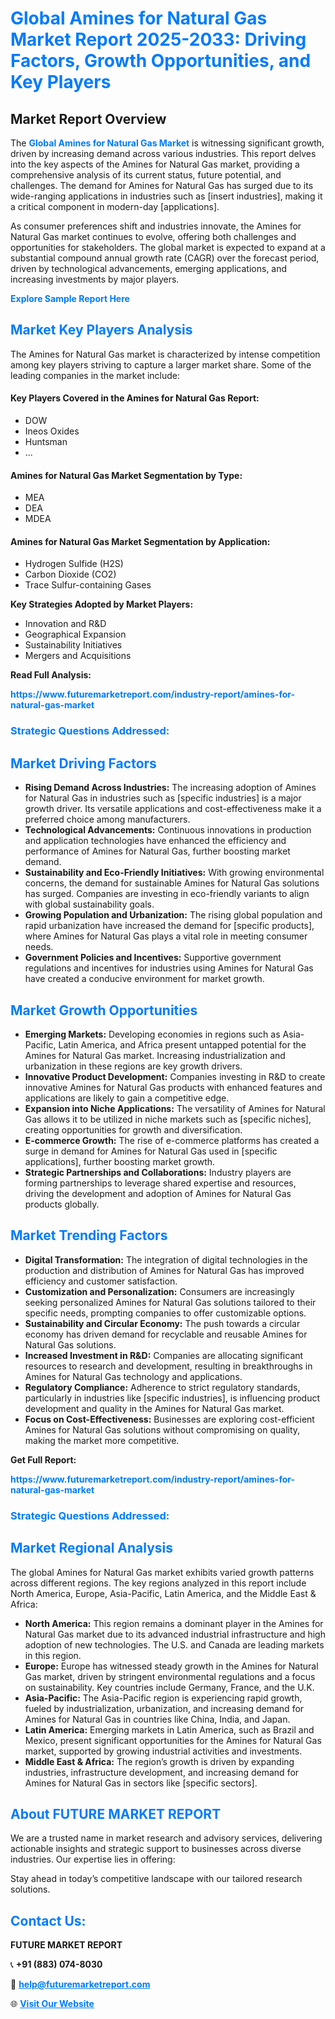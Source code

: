 <h1 style="color: #007BFF;">Global Amines for Natural Gas Market Report 2025-2033: Driving Factors, Growth Opportunities, and Key Players</h1>

<section id="overview">
<h2>Market Report Overview</h2>
<p>The <a href="https://www.futuremarketreport.com/industry-report/amines-for-natural-gas-market" style="color: #007BFF; text-decoration: none;"><strong>Global Amines for Natural Gas Market</strong></a> is witnessing significant growth, driven by increasing demand across various industries. This report delves into the key aspects of the Amines for Natural Gas market, providing a comprehensive analysis of its current status, future potential, and challenges. The demand for Amines for Natural Gas has surged due to its wide-ranging applications in industries such as [insert industries], making it a critical component in modern-day [applications].</p>
<p>As consumer preferences shift and industries innovate, the Amines for Natural Gas market continues to evolve, offering both challenges and opportunities for stakeholders. The global market is expected to expand at a substantial compound annual growth rate (CAGR) over the forecast period, driven by technological advancements, emerging applications, and increasing investments by major players.</p>
</section>

<section id="overview">
<p><a href="https://www.futuremarketreport.com/request-sample/reportId=96605" style="color: #007BFF; text-decoration: none;"><strong>Explore Sample Report Here</strong></a></p>
</section>

<section id="key-players">
<h2 style="color: #007BFF;">Market Key Players Analysis</h2>
<p>The Amines for Natural Gas market is characterized by intense competition among key players striving to capture a larger market share. Some of the leading companies in the market include:</p>
<h4>Key Players Covered in the Amines for Natural Gas Report:</h4>
<ul><li>DOW</li><li>Ineos Oxides</li><li>Huntsman</li><li>...</li></ul>
<h4>Amines for Natural Gas Market Segmentation by Type:</h4>
<ul><li>MEA</li><li>DEA</li><li>MDEA</li></ul>

<h4>Amines for Natural Gas Market Segmentation by Application:</h4>
<ul><li>Hydrogen Sulfide (H2S)</li><li>Carbon Dioxide (CO2)</li><li>Trace Sulfur-containing Gases</li></ul>
<p><strong>Key Strategies Adopted by Market Players:</strong></p>
<ul>
<li>Innovation and R&D</li>
<li>Geographical Expansion</li>
<li>Sustainability Initiatives</li>
<li>Mergers and Acquisitions</li>
</ul>
</section>

<section>
<p><strong>Read Full Analysis: </strong></p><a href="https://www.futuremarketreport.com/industry-report/amines-for-natural-gas-market" style="color: #007BFF; text-decoration: none;"><strong>https://www.futuremarketreport.com/industry-report/amines-for-natural-gas-market</strong></a>
<h3 style="color: #007BFF;">Strategic Questions Addressed:</h3>
</section>

<section id="driving-factors">
<h2 style="color: #007BFF;">Market Driving Factors</h2>
<ul>
<li><strong>Rising Demand Across Industries:</strong> The increasing adoption of Amines for Natural Gas in industries such as [specific industries] is a major growth driver. Its versatile applications and cost-effectiveness make it a preferred choice among manufacturers.</li>
<li><strong>Technological Advancements:</strong> Continuous innovations in production and application technologies have enhanced the efficiency and performance of Amines for Natural Gas, further boosting market demand.</li>
<li><strong>Sustainability and Eco-Friendly Initiatives:</strong> With growing environmental concerns, the demand for sustainable Amines for Natural Gas solutions has surged. Companies are investing in eco-friendly variants to align with global sustainability goals.</li>
<li><strong>Growing Population and Urbanization:</strong> The rising global population and rapid urbanization have increased the demand for [specific products], where Amines for Natural Gas plays a vital role in meeting consumer needs.</li>
<li><strong>Government Policies and Incentives:</strong> Supportive government regulations and incentives for industries using Amines for Natural Gas have created a conducive environment for market growth.</li>
</ul>
</section>

<section id="growth-opportunities">
<h2 style="color: #007BFF;">Market Growth Opportunities</h2>
<ul>
<li><strong>Emerging Markets:</strong> Developing economies in regions such as Asia-Pacific, Latin America, and Africa present untapped potential for the Amines for Natural Gas market. Increasing industrialization and urbanization in these regions are key growth drivers.</li>
<li><strong>Innovative Product Development:</strong> Companies investing in R&D to create innovative Amines for Natural Gas products with enhanced features and applications are likely to gain a competitive edge.</li>
<li><strong>Expansion into Niche Applications:</strong> The versatility of Amines for Natural Gas allows it to be utilized in niche markets such as [specific niches], creating opportunities for growth and diversification.</li>
<li><strong>E-commerce Growth:</strong> The rise of e-commerce platforms has created a surge in demand for Amines for Natural Gas used in [specific applications], further boosting market growth.</li>
<li><strong>Strategic Partnerships and Collaborations:</strong> Industry players are forming partnerships to leverage shared expertise and resources, driving the development and adoption of Amines for Natural Gas products globally.</li>
</ul>
</section>

<section id="trending-factors">
<h2 style="color: #007BFF;">Market Trending Factors</h2>
<ul>
<li><strong>Digital Transformation:</strong> The integration of digital technologies in the production and distribution of Amines for Natural Gas has improved efficiency and customer satisfaction.</li>
<li><strong>Customization and Personalization:</strong> Consumers are increasingly seeking personalized Amines for Natural Gas solutions tailored to their specific needs, prompting companies to offer customizable options.</li>
<li><strong>Sustainability and Circular Economy:</strong> The push towards a circular economy has driven demand for recyclable and reusable Amines for Natural Gas solutions.</li>
<li><strong>Increased Investment in R&D:</strong> Companies are allocating significant resources to research and development, resulting in breakthroughs in Amines for Natural Gas technology and applications.</li>
<li><strong>Regulatory Compliance:</strong> Adherence to strict regulatory standards, particularly in industries like [specific industries], is influencing product development and quality in the Amines for Natural Gas market.</li>
<li><strong>Focus on Cost-Effectiveness:</strong> Businesses are exploring cost-efficient Amines for Natural Gas solutions without compromising on quality, making the market more competitive.</li>
</ul>
</section>

<section>
<p><strong>Get Full Report: </strong></p><a href="https://www.futuremarketreport.com/industry-report/amines-for-natural-gas-market" style="color: #007BFF; text-decoration: none;"><strong>https://www.futuremarketreport.com/industry-report/amines-for-natural-gas-market</strong></a>
<h3 style="color: #007BFF;">Strategic Questions Addressed:</h3>
</section>


<section id="regional-analysis">
<h2 style="color: #007BFF;">Market Regional Analysis</h2>
<p>The global Amines for Natural Gas market exhibits varied growth patterns across different regions. The key regions analyzed in this report include North America, Europe, Asia-Pacific, Latin America, and the Middle East & Africa:</p>
<ul>
<li><strong>North America:</strong> This region remains a dominant player in the Amines for Natural Gas market due to its advanced industrial infrastructure and high adoption of new technologies. The U.S. and Canada are leading markets in this region.</li>
<li><strong>Europe:</strong> Europe has witnessed steady growth in the Amines for Natural Gas market, driven by stringent environmental regulations and a focus on sustainability. Key countries include Germany, France, and the U.K.</li>
<li><strong>Asia-Pacific:</strong> The Asia-Pacific region is experiencing rapid growth, fueled by industrialization, urbanization, and increasing demand for Amines for Natural Gas in countries like China, India, and Japan.</li>
<li><strong>Latin America:</strong> Emerging markets in Latin America, such as Brazil and Mexico, present significant opportunities for the Amines for Natural Gas market, supported by growing industrial activities and investments.</li>
<li><strong>Middle East & Africa:</strong> The region’s growth is driven by expanding industries, infrastructure development, and increasing demand for Amines for Natural Gas in sectors like [specific sectors].</li>
</ul>
</section>

<footer>
<h2 style="color: #007BFF;">About FUTURE MARKET REPORT</h2>
<p>We are a trusted name in market research and advisory services, delivering actionable insights and strategic support to businesses across diverse industries. Our expertise lies in offering:</p>

<p>Stay ahead in today’s competitive landscape with our tailored research solutions.</p>

<h2 style="color: #007BFF;">Contact Us:</h2>
<p><strong>FUTURE MARKET REPORT</strong></p>
<p>📞 <strong>+91 (883) 074-8030</strong></p>
<p>📧 <strong><a href="mailto:help@futuremarketreport.com" style="color: #007BFF;">help@futuremarketreport.com</a></strong></p>
<p>🌐 <strong><a href="https://www.futuremarketreport.com/" style="color: #007BFF;">Visit Our Website</a></strong></p>
</footer>
